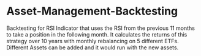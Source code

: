 # Asset-Management-Backtesting
Backtesting for RSI Indicator that uses the RSI from the previous 11 months to take a position in the following month. It calculates the returns of this strategy over 10 years with monthly rebalancing on 5 different ETFs. Different Assets can be added and it would run with the new assets.
